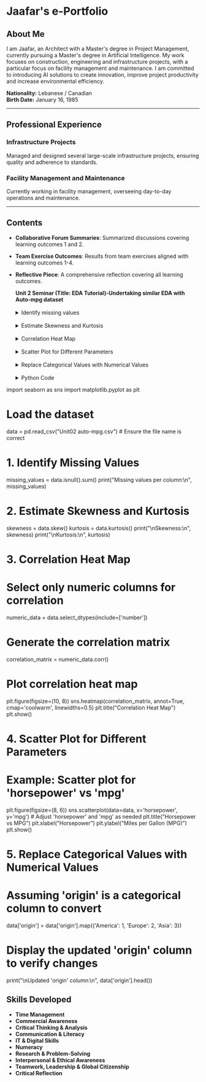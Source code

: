 <h1>Jaafar's e-Portfolio</h1>

<h2>About Me</h2>
<p>I am Jaafar, an Architect with a Master's degree in Project Management, currently pursuing a Master's degree in Artificial Intelligence. My work focuses on construction, engineering and infrastructure projects, with a particular focus on facility management and maintenance. I am committed to introducing AI solutions to create innovation, improve project productivity and increase environmental efficiency.</p>

<p><strong>Nationality:</strong> Lebanese / Canadian<br>
<strong>Birth Date:</strong> January 16, 1985</p>

<hr>

<h2>Professional Experience</h2>
<h3>Infrastructure Projects</h3>
<p>Managed and designed several large-scale infrastructure projects, ensuring quality and adherence to standards.</p>

<h3>Facility Management and Maintenance</h3>
<p>Currently working in facility management, overseeing day-to-day operations and maintenance.</p>

<hr>

<!-- Continue adding sections as needed -->
## Contents
- **Collaborative Forum Summaries**: Summarized discussions covering learning outcomes 1 and 2.
- **Team Exercise Outcomes**: Results from team exercises aligned with learning outcomes 1-4.
- **Reflective Piece**: A comprehensive reflection covering all learning outcomes.

  <summary><strong>Unit 2 Seminar (Title: EDA Tutorial)-Undertaking similar EDA with Auto-mpg dataset</strong></summary>
  &nbsp;&nbsp;<details>
    <summary>Identify missing values</summary>
    In this step, I used the isnull() function from the Pandas library to check for any missing values in the dataset. By calling .sum() on the result, I obtained the total number of missing values for each column. This helped me understand the completeness of the data and identify any columns that might need attention or imputation.
  </details>
  &nbsp;&nbsp;<details>
    <summary>Estimate Skewness and Kurtosis</summary>
    I calculated the skewness and kurtosis of the dataset using the skew() and kurtosis() methods from Pandas. Skewness measures the asymmetry of the data distribution, while kurtosis indicates the "tailedness" of the distribution. These metrics provide insights into the nature of the data distributions, helping to assess normality and identify potential outliers.
  </details>
  &nbsp;&nbsp;<details>
    <summary>Correlation Heat Map</summary>
    To visualize the relationships between numeric variables, I created a correlation heat map using Seaborn and Matplotlib. First, I filtered the dataset to include only numeric columns and generated a correlation matrix. Then, I plotted the heat map, annotating it with the correlation coefficients. This visualization allowed me to easily identify strong correlations, which are valuable for understanding how different variables interact with each other.
  </details>
  &nbsp;&nbsp;<details>
    <summary>Scatter Plot for Different Parameters</summary>
    I created a scatter plot to examine the relationship between 'horsepower' and 'mpg' (miles per gallon). Using Seaborn's scatterplot() function, I was able to visually assess how changes in horsepower affected fuel efficiency. This type of visualization is essential for identifying trends and patterns in the data.
  </details>
  &nbsp;&nbsp;<details>
    <summary>Replace Categorical Values with Numerical Values</summary>
    To prepare the dataset for analysis, I converted the 'origin' categorical variable into numerical values using the map() function. This transformation is crucial for many statistical models that require numerical input. By mapping 'America' to 1, 'Europe' to 2, and 'Asia' to 3, I ensured that the data was suitable for further analysis. Finally, I printed the updated 'origin' column to verify the changes.
  </details>
    &nbsp;&nbsp;<details>
    <summary>Python Code</summary>
    import pandas as pd
import seaborn as sns
import matplotlib.pyplot as plt

# Load the dataset
data = pd.read_csv("Unit02 auto-mpg.csv")  # Ensure the file name is correct

# 1. Identify Missing Values
missing_values = data.isnull().sum()
print("Missing values per column:\n", missing_values)

# 2. Estimate Skewness and Kurtosis
skewness = data.skew()
kurtosis = data.kurtosis()
print("\nSkewness:\n", skewness)
print("\nKurtosis:\n", kurtosis)

# 3. Correlation Heat Map
# Select only numeric columns for correlation
numeric_data = data.select_dtypes(include=['number'])

# Generate the correlation matrix
correlation_matrix = numeric_data.corr()

# Plot correlation heat map
plt.figure(figsize=(10, 8))
sns.heatmap(correlation_matrix, annot=True, cmap='coolwarm', linewidths=0.5)
plt.title("Correlation Heat Map")
plt.show()

# 4. Scatter Plot for Different Parameters
# Example: Scatter plot for 'horsepower' vs 'mpg'
plt.figure(figsize=(8, 6))
sns.scatterplot(data=data, x='horsepower', y='mpg')  # Adjust 'horsepower' and 'mpg' as needed
plt.title("Horsepower vs MPG")
plt.xlabel("Horsepower")
plt.ylabel("Miles per Gallon (MPG)")
plt.show()

# 5. Replace Categorical Values with Numerical Values
# Assuming 'origin' is a categorical column to convert
data['origin'] = data['origin'].map({'America': 1, 'Europe': 2, 'Asia': 3})

# Display the updated 'origin' column to verify changes
print("\nUpdated 'origin' column:\n", data['origin'].head())
  </details>

## Skills Developed
- **Time Management** 
- **Commercial Awareness**
- **Critical Thinking & Analysis**
- **Communication & Literacy**
- **IT & Digital Skills**
- **Numeracy**
- **Research & Problem-Solving**
- **Interpersonal & Ethical Awareness**
- **Teamwork, Leadership & Global Citizenship**
- **Critical Reflection**
